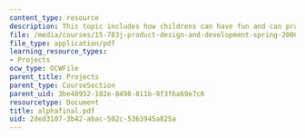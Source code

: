 ```yaml
---
content_type: resource
description: This topic includes how childrens can have fun and can practice spellings.
file: /media/courses/15-783j-product-design-and-development-spring-2006/2ded31073b42abac502c5363945a825a_alphafinal.pdf
file_type: application/pdf
learning_resource_types:
- Projects
ocw_type: OCWFile
parent_title: Projects
parent_type: CourseSection
parent_uid: 3be48952-182e-8498-811b-9f3f6a69e7c6
resourcetype: Document
title: alphafinal.pdf
uid: 2ded3107-3b42-abac-502c-5363945a825a
---
```

